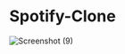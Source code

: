 # Spotify-Clone
![Screenshot (9)](https://user-images.githubusercontent.com/103827351/228903888-c05cf2c6-119c-4dd2-9e8d-d7e26a93312e.png)
